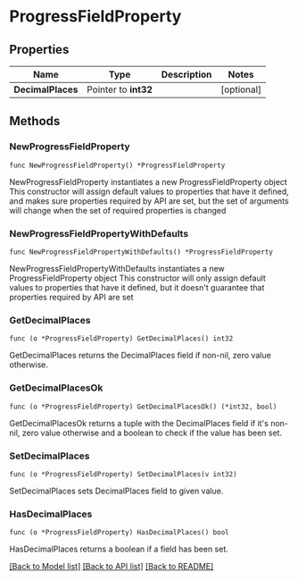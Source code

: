 # ProgressFieldProperty

## Properties

Name | Type | Description | Notes
------------ | ------------- | ------------- | -------------
**DecimalPlaces** | Pointer to **int32** |  | [optional] 

## Methods

### NewProgressFieldProperty

`func NewProgressFieldProperty() *ProgressFieldProperty`

NewProgressFieldProperty instantiates a new ProgressFieldProperty object
This constructor will assign default values to properties that have it defined,
and makes sure properties required by API are set, but the set of arguments
will change when the set of required properties is changed

### NewProgressFieldPropertyWithDefaults

`func NewProgressFieldPropertyWithDefaults() *ProgressFieldProperty`

NewProgressFieldPropertyWithDefaults instantiates a new ProgressFieldProperty object
This constructor will only assign default values to properties that have it defined,
but it doesn't guarantee that properties required by API are set

### GetDecimalPlaces

`func (o *ProgressFieldProperty) GetDecimalPlaces() int32`

GetDecimalPlaces returns the DecimalPlaces field if non-nil, zero value otherwise.

### GetDecimalPlacesOk

`func (o *ProgressFieldProperty) GetDecimalPlacesOk() (*int32, bool)`

GetDecimalPlacesOk returns a tuple with the DecimalPlaces field if it's non-nil, zero value otherwise
and a boolean to check if the value has been set.

### SetDecimalPlaces

`func (o *ProgressFieldProperty) SetDecimalPlaces(v int32)`

SetDecimalPlaces sets DecimalPlaces field to given value.

### HasDecimalPlaces

`func (o *ProgressFieldProperty) HasDecimalPlaces() bool`

HasDecimalPlaces returns a boolean if a field has been set.


[[Back to Model list]](../README.md#documentation-for-models) [[Back to API list]](../README.md#documentation-for-api-endpoints) [[Back to README]](../README.md)


